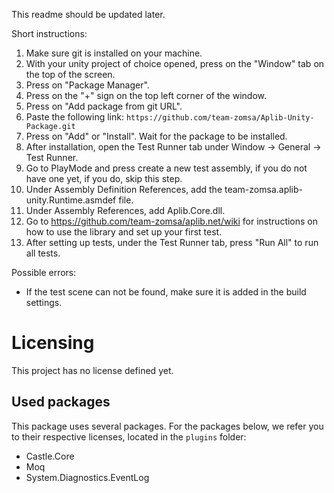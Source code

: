 This readme should be updated later.

Short instructions:
1. Make sure git is installed on your machine.
2. With your unity project of choice opened, press on the "Window" tab on the top of the screen.
3. Press on "Package Manager".
4. Press on the "+" sign on the top left corner of the window.
5. Press on "Add package from git URL".
6. Paste the following link: `https://github.com/team-zomsa/Aplib-Unity-Package.git`
7. Press on "Add" or "Install". Wait for the package to be installed.
8. After installation, open the Test Runner tab under Window -> General -> Test Runner.
9. Go to PlayMode and press create a new test assembly, if you do not have one yet, if you do, skip this step.
10. Under Assembly Definition References, add the team-zomsa.aplib-unity.Runtime.asmdef file.
11. Under Assembly References, add Aplib.Core.dll.
12. Go to https://github.com/team-zomsa/aplib.net/wiki for instructions on how to use the library and set up your first test.
13. After setting up tests, under the Test Runner tab, press "Run All" to run all tests.

Possible errors:
- If the test scene can not be found, make sure it is added in the build settings.

# Licensing

This project has no license defined yet.

## Used packages

This package uses several packages. For the packages below, we refer you to
their respective licenses, located in the `plugins` folder:

- Castle.Core
- Moq
- System.Diagnostics.EventLog